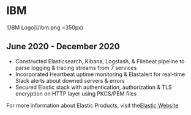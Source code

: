 # IBM
![IBM Logo](/ibm.png =350px)
## June 2020 - December 2020

* Constructed Elasticsearch, Kibana, Logstash, & Filebeat pipeline to parse logging & tracing streams from 7 services
* Incorporated Heartbeat uptime monitoring & Elastalert for real-time Slack alerts about downed servers & errors
* Secured Elastic stack with authentication, authorization & TLS encryption on HTTP layer using PKCS/PEM files

For more information about Elastic Products, visit the[Elastic Website](https://www.elastic.co/)
